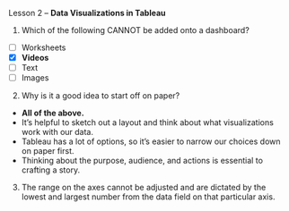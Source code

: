 Lesson 2 – **Data Visualizations in Tableau**

1.  Which of the following CANNOT be added onto a dashboard?

- [ ] Worksheets
- [x]	**Videos**
- [ ]	Text
- [ ]	Images

2.  Why is it a good idea to start off on paper?
-	**All of the above.**
-	It’s helpful to sketch out a layout and think about what visualizations work with our data.
-	Tableau has a lot of options, so it’s easier to narrow our choices down on paper first.
-	Thinking about the purpose, audience, and actions is essential to crafting a story.

3. The range on the axes cannot be adjusted and are dictated by the lowest and largest number from the data field on that particular axis.
